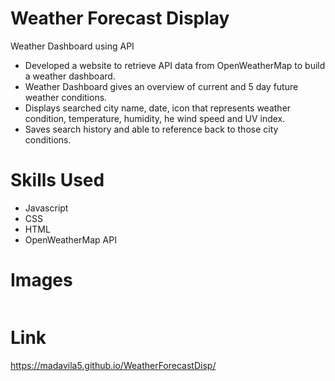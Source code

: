 # Weather Forecast Display
Weather Dashboard using API

- Developed a website to retrieve API data from OpenWeatherMap to build a weather dashboard.
- Weather Dashboard gives an overview of current and 5 day future weather conditions.
- Displays searched city name, date, icon that represents weather condition, temperature, humidity, he wind speed and UV index.
- Saves search history and able to reference back to those city conditions.

# Skills Used

- Javascript
- CSS
- HTML
- OpenWeatherMap API

# Images

<img src="Images/Weather1" alt="">


# Link

https://madavila5.github.io/WeatherForecastDisp/